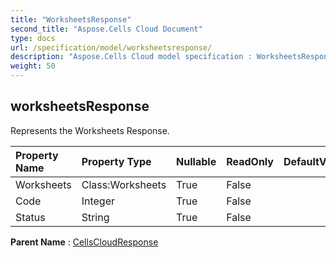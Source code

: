 ```yaml
---
title: "WorksheetsResponse"
second_title: "Aspose.Cells Cloud Document"
type: docs
url: /specification/model/worksheetsresponse/
description: "Aspose.Cells Cloud model specification : WorksheetsResponse. Effortlessly handle Excel and other spreadsheet documents with features like opening, generating, editing, splitting, merging, comparing, and converting."
weight: 50
---
```


## **worksheetsResponse**

Represents the Worksheets Response. 

| Property Name | Property Type | Nullable |  ReadOnly | DefaultValue | Description | 
| :- | :- | :- |:- |  :- | :- |
| Worksheets | Class:Worksheets | True |  False |  |  |  
| Code | Integer | True |  False |  |  |  
| Status | String | True |  False |  |  |  

**Parent Name** : [CellsCloudResponse](cellscloudresponse)


